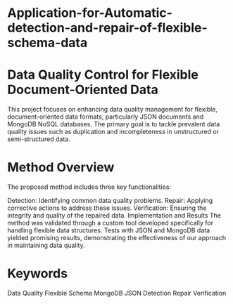 # Application-for-Automatic-detection-and-repair-of-flexible-schema-data
# Data Quality Control for Flexible Document-Oriented Data
This project focuses on enhancing data quality management for flexible, document-oriented data formats, particularly JSON documents and MongoDB NoSQL databases. The primary goal is to tackle prevalent data quality issues such as duplication and incompleteness in unstructured or semi-structured data.

# Method Overview
The proposed method includes three key functionalities:

Detection: Identifying common data quality problems.
Repair: Applying corrective actions to address these issues.
Verification: Ensuring the integrity and quality of the repaired data.
Implementation and Results
The method was validated through a custom tool developed specifically for handling flexible data structures. Tests with JSON and MongoDB data yielded promising results, demonstrating the effectiveness of our approach in maintaining data quality.

# Keywords
Data Quality
Flexible Schema
MongoDB
JSON
Detection
Repair
Verification
